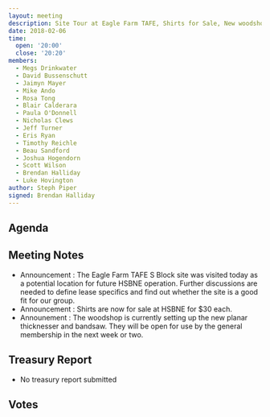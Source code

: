 ```yaml
---
layout: meeting
description: Site Tour at Eagle Farm TAFE, Shirts for Sale, New woodshop equipment
date: 2018-02-06
time:
  open: '20:00'
  close: '20:20'
members:
  - Megs Drinkwater
  - David Bussenschutt
  - Jaimyn Mayer
  - Mike Ando
  - Rosa Tong
  - Blair Calderara
  - Paula O'Donnell
  - Nicholas Clews
  - Jeff Turner
  - Eris Ryan
  - Timothy Reichle
  - Beau Sandford
  - Joshua Hogendorn
  - Scott Wilson
  - Brendan Halliday
  - Luke Hovington
author: Steph Piper
signed: Brendan Halliday
---
```


## Agenda

## Meeting Notes
- Announcement : The Eagle Farm TAFE S Block site was visited today as a potential location for future HSBNE operation.  Further discussions are needed to define lease specifics and find out whether the site is a good fit for our group.
- Announcement : Shirts are now for sale at HSBNE for $30 each.  
- Announement : The woodshop is currently setting up the new planar thicknesser and bandsaw.  They will be open for use by the general membership in the next week or two.  

## Treasury Report
- No treasury report submitted

## Votes
